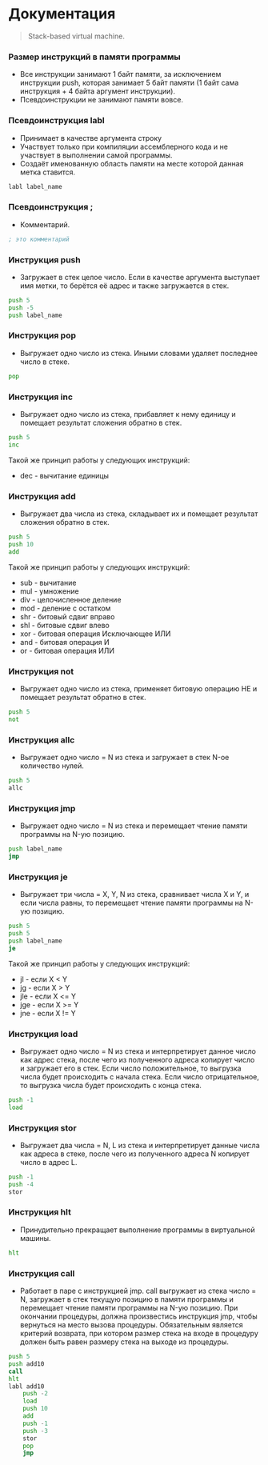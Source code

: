 # Документация
> Stack-based virtual machine.

### Размер инструкций в памяти программы
- Все инструкции занимают 1 байт памяти, за исключением инструкции push, которая  занимает 5 байт памяти (1 байт сама инструкция + 4 байта аргумент инструкции).
- Псевдоинструкции не занимают памяти вовсе.

### Псевдоинструкция labl
- Принимает в качестве аргумента строку
- Участвует только при компиляции ассемблерного кода и не участвует в выполнении самой программы.
- Создаёт именованную область памяти на месте которой данная метка ставится.
```asm
labl label_name
```

### Псевдоинструкция ;
- Комментарий.
```asm
; это комментарий
```

### Инструкция push
- Загружает в стек целое число. Если в качестве аргумента выступает имя метки, то берётся её адрес и также загружается в стек.
```asm
push 5
push -5
push label_name
```

### Инструкция pop
- Выгружает одно число из стека. Иными словами удаляет последнее число в стеке.
```asm
pop
```

### Инструкция inc
- Выгружает одно число из стека, прибавляет к нему единицу и помещает результат сложения обратно в стек.
```asm
push 5
inc
```
Такой же принцип работы у следующих инструкций:
* dec - вычитание единицы

### Инструкция add
- Выгружает два числа из стека, складывает их и помещает результат сложения обратно в стек.
```asm
push 5
push 10
add
```
Такой же принцип работы у следующих инструкций:
* sub - вычитание
* mul - умножение
* div - целочисленное деление
* mod - деление с остатком
* shr - битовый сдвиг вправо
* shl - битовые сдвиг влево
* xor - битовая операция Исключающее ИЛИ
* and - битовая операция И
* or  - битовая операция ИЛИ

### Инструкция not
- Выгружает одно число из стека, применяет битовую операцию НЕ и помещает результат обратно в стек.
```asm
push 5
not
```

### Инструкция allc
- Выгружает одно число = N из стека и загружает в стек N-ое количество нулей.
```asm
push 5
allc
```

### Инструкция jmp
- Выгружает одно число = N из стека и перемещает чтение памяти программы на N-ую позицию.
```asm
push label_name
jmp
```

### Инструкция je
- Выгружает три числа = X, Y, N из стека, сравнивает числа X и Y, и если числа равны, то перемещает чтение памяти программы на N-ую позицию.
```asm
push 5
push 5
push label_name
je
```
Такой же принцип работы у следующих инструкций:
* jl  - если X < Y
* jg  - если X > Y
* jle - если X <= Y
* jge - если X >= Y
* jne - если X != Y

### Инструкция load
- Выгружает одно число = N из стека и интерпретирует данное число как адрес стека, после чего из полученного адреса копирует число и загружает его в стек. Если число положительное, то выгрузка числа будет происходить с начала стека. Если число отрицательное, то выгрузка числа будет происходить с конца стека.
```asm
push -1
load
```

### Инструкция stor
- Выгружает два числа = N, L из стека и интерпретирует данные числа как адреса в стеке, после чего из полученного адреса N копирует число в адрес L.
```asm
push -1
push -4
stor
```

### Инструкция hlt
- Принудительно прекращает выполнение программы в виртуальной машины.
```asm
hlt
```

### Инструкция call
- Работает в паре с инструкцией jmp. call выгружает из стека число = N, загружает в стек текущую позицию в памяти программы и перемещает чтение памяти программы на N-ую позицию. При окончании процедуры, должна произвестись инструкция jmp, чтобы вернуться на место вызова процедуры. Обязательным является критерий возврата, при котором размер стека на входе в процедуру должен быть равен размеру стека на выходе из процедуры.
```asm
push 5
push add10
call
hlt
labl add10
	push -2
	load
	push 10
	add
	push -1
	push -3
	stor
	pop
	jmp
```
